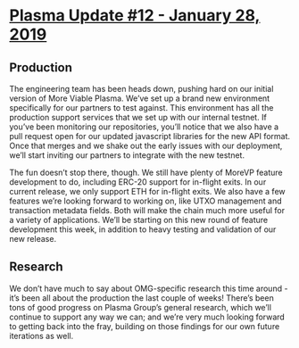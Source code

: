 # [Plasma Update #12 - January 28, 2019](https://www.reddit.com/r/omise_go/comments/akw4lv/plasma_update_12_january_28_2019/)

## **Production**

The engineering team has been heads down, pushing hard on our initial version of More Viable Plasma. We’ve set up a brand new environment specifically for our partners to test against. This environment has all the production support services that we set up with our internal testnet. If you’ve been monitoring our repositories, you’ll notice that we also have a pull request open for our updated javascript libraries for the new API format. Once that merges and we shake out the early issues with our deployment, we’ll start inviting our partners to integrate with the new testnet.

The fun doesn’t stop there, though. We still have plenty of MoreVP feature development to do, including ERC-20 support for in-flight exits. In our current release, we only support ETH for in-flight exits. We also have a few features we’re looking forward to working on, like UTXO management and transaction metadata fields. Both will make the chain much more useful for a variety of applications. We’ll be starting on this new round of feature development this week, in addition to heavy testing and validation of our new release.

## Research

We don’t have much to say about OMG-specific research this time around - it’s been all about the production the last couple of weeks! There’s been tons of good progress on Plasma Group’s general research, which we’ll continue to support any way we can; and we’re very much looking forward to getting back into the fray, building on those findings for our own future iterations as well.
